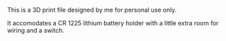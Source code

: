 This is a 3D print file designed by me for personal use only. 

It accomodates a CR 1225 lithium battery holder with a little extra room for wiring and a switch. 
